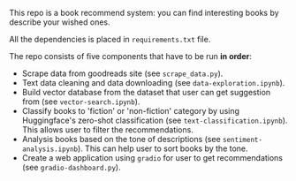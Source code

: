 This repo is a book recommend system: you can find interesting books by describe your wished ones.

All the dependencies is placed in `requirements.txt` file.

The repo consists of five components that have to be run **in order**:

- Scrape data from goodreads site (see `scrape_data.py`).
- Text data cleaning and data downloading (see `data-exploration.ipynb`).
- Build vector database from the dataset that user can get suggestion from (see `vector-search.ipynb`).
- Classify books to 'fiction' or 'non-fiction' category by using Huggingface's zero-shot classification (see `text-classification.ipynb`). This allows user to filter the recommendations.
- Analysis books based on the tone of descriptions (see `sentiment-analysis.ipynb`). This can help user to sort books by the tone.
- Create a web application using `gradio` for user to get recommendations (see `gradio-dashboard.py`).
